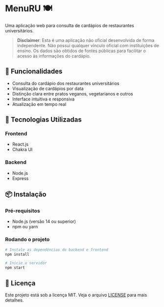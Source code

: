 # MenuRU 🍽️

Uma aplicação web para consulta de cardápios de restaurantes universitários.

> **Disclaimer**: Esta é uma aplicação não oficial desenvolvida de forma independente. Não possui qualquer vínculo oficial com instituições de ensino. Os dados são obtidos de fontes públicas para facilitar o acesso às informações do cardápio.

## 🌟 Funcionalidades

- Consulta do cardápio dos restaurantes universitários
- Visualização de cardápios por data
- Distinção clara entre pratos veganos, vegetarianos e outros
- Interface intuitiva e responsiva
- Atualização em tempo real

## 🚀 Tecnologias Utilizadas

### Frontend
- React.js
- Chakra UI

### Backend
- Node.js
- Express

## 📦 Instalação

### Pré-requisitos
- Node.js (versão 14 ou superior)
- npm ou yarn

### Rodando o projeto
```bash
# Instale as dependências do backend e frontend
npm install

# Inicie o servidor
npm start
```

## 📝 Licença

Este projeto está sob a licença MIT. Veja o arquivo [LICENSE](LICENSE) para mais detalhes.
